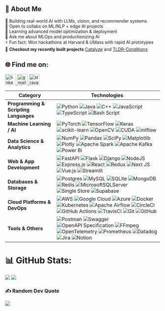 ## 💫 About Me

🔭 Building real-world AI with LLMs, vision, and recommender systems <br>
👯 Open to collabs on ML/NLP + edge AI projects <br>
🌱 Learning advanced model optimization & deployment <br>
💬 Ask me about MLOps and productionizing AI <br>
⚡ Fun fact: Won hackathons at Harvard & UMass with rapid AI prototypes <br>
🚀 **Checkout my recently built projects** [Catalyze](https://github.com/sacredvoid/mit-catalyze) and [TLDR-Conditions](https://github.com/sacredvoid/tldr-conditions) <br>

## 🌐 Find me on:
<p align="left">
  <a href="https://linkedin.com/in/samanvya-tripathi/" target="_blank">
  <img src="https://img.shields.io/static/v1?message=LinkedIn&logo=linkedin&label=&color=0077B5&logoColor=white&labelColor=&style=for-the-badge" height="35" alt="linkedin logo"  />
  </a>
  <a href="mailto:samanvya.tripathi@gmail.com" target="_blank">
  <img src="https://img.shields.io/static/v1?message=Gmail&logo=gmail&label=&color=D14836&logoColor=white&labelColor=&style=for-the-badge" height="35" alt="gmail logo"  />
  </a>
  <a href="https://www.strava.com/athletes/170840610" target="_blank">
  <img src="https://img.shields.io/static/v1?message=Strava&logo=strava&label=&color=FC4C02&logoColor=white&labelColor=&style=for-the-badge" height="35" alt="strava profile" />
</a>
</p>

| **Category**                          | **Technologies**                                                                                                                                                                                                                                                                                                                                                                                                                                                                                                                                                                                                                                                                                                                                                                                                                                                                                                                                                                                                                                                                                                                                                                                                                                                                                                                                        |
| ------------------------------------- | ------------------------------------------------------------------------------------------------------------------------------------------------------------------------------------------------------------------------------------------------------------------------------------------------------------------------------------------------------------------------------------------------------------------------------------------------------------------------------------------------------------------------------------------------------------------------------------------------------------------------------------------------------------------------------------------------------------------------------------------------------------------------------------------------------------------------------------------------------------------------------------------------------------------------------------------------------------------------------------------------------------------------------------------------------------------------------------------------------------------------------------------------------------------------------------------------------------------------------------------------------------------------------------------------------------------------------------------------------- |
| **Programming & Scripting Languages** | ![Python](https://img.shields.io/badge/python-3670A0?style=for-the-badge\&logo=python\&logoColor=ffdd54) ![Java](https://img.shields.io/badge/java-%23ED8B00.svg?style=for-the-badge\&logo=openjdk\&logoColor=white) ![C++](https://img.shields.io/badge/c++-%2300599C.svg?style=for-the-badge\&logo=c%2B%2B\&logoColor=white) ![JavaScript](https://img.shields.io/badge/javascript-%23323330.svg?style=for-the-badge\&logo=javascript\&logoColor=%23F7DF1E) ![TypeScript](https://img.shields.io/badge/typescript-%23007ACC.svg?style=for-the-badge\&logo=typescript\&logoColor=white) ![Bash Script](https://img.shields.io/badge/bash_script-%23121011.svg?style=for-the-badge\&logo=gnu-bash\&logoColor=white)                                                                                                                                                                                                                                                                                                                                                                                                                                                                                                                                                                                                                                     |
| **Machine Learning / AI**             | ![PyTorch](https://img.shields.io/badge/PyTorch-%23EE4C2C.svg?style=for-the-badge\&logo=PyTorch\&logoColor=white) ![TensorFlow](https://img.shields.io/badge/TensorFlow-%23FF6F00.svg?style=for-the-badge\&logo=TensorFlow\&logoColor=white) ![Keras](https://img.shields.io/badge/Keras-%23D00000.svg?style=for-the-badge\&logo=Keras\&logoColor=white) ![scikit-learn](https://img.shields.io/badge/scikit--learn-%23F7931E.svg?style=for-the-badge\&logo=scikit-learn\&logoColor=white) ![OpenCV](https://img.shields.io/badge/opencv-%23white.svg?style=for-the-badge\&logo=opencv\&logoColor=white) ![CUDA](https://img.shields.io/badge/cuda-000000.svg?style=for-the-badge\&logo=nVIDIA\&logoColor=green) ![mlflow](https://img.shields.io/badge/mlflow-%23d9ead3.svg?style=for-the-badge\&logo=numpy\&logoColor=blue)                                                                                                                                                                                                                                                                                                                                                                                                                                                                                                                           |
| **Data Science & Analytics**          | ![NumPy](https://img.shields.io/badge/numpy-%23013243.svg?style=for-the-badge\&logo=numpy\&logoColor=white) ![Pandas](https://img.shields.io/badge/pandas-%23150458.svg?style=for-the-badge\&logo=pandas\&logoColor=white) ![SciPy](https://img.shields.io/badge/SciPy-%230C55A5.svg?style=for-the-badge\&logo=scipy\&logoColor=%white) ![Matplotlib](https://img.shields.io/badge/Matplotlib-%23ffffff.svg?style=for-the-badge\&logo=Matplotlib\&logoColor=black) ![Plotly](https://img.shields.io/badge/Plotly-%233F4F75.svg?style=for-the-badge\&logo=plotly\&logoColor=white) ![Apache Spark](https://img.shields.io/badge/Apache%20Spark-FDEE21?style=for-the-badge\&logo=apachespark\&logoColor=black) ![Apache Kafka](https://img.shields.io/badge/Apache%20Kafka-000?style=for-the-badge\&logo=apachekafka) ![Power Bi](https://img.shields.io/badge/power_bi-F2C811?style=for-the-badge\&logo=powerbi\&logoColor=black)                                                                                                                                                                                                                                                                                                                                                                                                                        |
| **Web & App Development**             | ![FastAPI](https://img.shields.io/badge/FastAPI-005571?style=for-the-badge\&logo=fastapi) ![Flask](https://img.shields.io/badge/flask-%23000.svg?style=for-the-badge\&logo=flask\&logoColor=white) ![Django](https://img.shields.io/badge/django-%23092E20.svg?style=for-the-badge\&logo=django\&logoColor=white) ![NodeJS](https://img.shields.io/badge/node.js-6DA55F?style=for-the-badge\&logo=node.js\&logoColor=white) ![Express.js](https://img.shields.io/badge/express.js-%23404d59.svg?style=for-the-badge\&logo=express\&logoColor=%2361DAFB) ![React](https://img.shields.io/badge/react-%2320232a.svg?style=for-the-badge\&logo=react\&logoColor=%2361DAFB) ![Redux](https://img.shields.io/badge/redux-%23593d88.svg?style=for-the-badge\&logo=redux\&logoColor=white) ![Next JS](https://img.shields.io/badge/Next-black?style=for-the-badge\&logo=next.js\&logoColor=white) ![Vue.js](https://img.shields.io/badge/vue.js-%2335495e.svg?style=for-the-badge\&logo=vuedotjs\&logoColor=%234FC08D) ![Streamlit](https://img.shields.io/badge/Streamlit-%23FE4B4B.svg?style=for-the-badge\&logo=streamlit\&logoColor=white)                                                                                                                                                                                                                 |
| **Databases & Storage**               | ![Postgres](https://img.shields.io/badge/postgres-%23316192.svg?style=for-the-badge\&logo=postgresql\&logoColor=white) ![MySQL](https://img.shields.io/badge/mysql-4479A1.svg?style=for-the-badge\&logo=mysql\&logoColor=white) ![SQLite](https://img.shields.io/badge/sqlite-%2307405e.svg?style=for-the-badge\&logo=sqlite\&logoColor=white) ![MongoDB](https://img.shields.io/badge/MongoDB-%234ea94b.svg?style=for-the-badge\&logo=mongodb\&logoColor=white) ![Redis](https://img.shields.io/badge/redis-%23DD0031.svg?style=for-the-badge\&logo=redis\&logoColor=white) ![MicrosoftSQLServer](https://img.shields.io/badge/Microsoft%20SQL%20Server-CC2927?style=for-the-badge\&logo=microsoft%20sql%20server\&logoColor=white) ![Single Store](https://img.shields.io/badge/Single%20Store-AA00FF?style=for-the-badge\&logo=singlestore\&logoColor=white) ![Supabase](https://img.shields.io/badge/Supabase-3ECF8E?style=for-the-badge\&logo=supabase\&logoColor=white)                                                                                                                                                                                                                                                                                                                                                                           |
| **Cloud Platforms & DevOps**          | ![AWS](https://img.shields.io/badge/AWS-%23FF9900.svg?style=for-the-badge\&logo=amazon-aws\&logoColor=white) ![Google Cloud](https://img.shields.io/badge/GoogleCloud-%234285F4.svg?style=for-the-badge\&logo=google-cloud\&logoColor=white) ![Azure](https://img.shields.io/badge/azure-%230072C6.svg?style=for-the-badge\&logo=microsoftazure\&logoColor=white) ![Docker](https://img.shields.io/badge/docker-%230db7ed.svg?style=for-the-badge\&logo=docker\&logoColor=white) ![Kubernetes](https://img.shields.io/badge/kubernetes-%23326ce5.svg?style=for-the-badge\&logo=kubernetes\&logoColor=white) ![Apache Airflow](https://img.shields.io/badge/Apache%20Airflow-017CEE?style=for-the-badge\&logo=Apache%20Airflow\&logoColor=white) ![CircleCI](https://img.shields.io/badge/circleci-%23161616.svg?style=for-the-badge\&logo=circleci\&logoColor=white) ![GitHub Actions](https://img.shields.io/badge/github%20actions-%232671E5.svg?style=for-the-badge\&logo=githubactions\&logoColor=white) ![TravisCI](https://img.shields.io/badge/travis%20ci-%232B2F33.svg?style=for-the-badge\&logo=travis\&logoColor=white) ![Git](https://img.shields.io/badge/git-%23F05033.svg?style=for-the-badge\&logo=git\&logoColor=white) ![GitHub](https://img.shields.io/badge/github-%23121011.svg?style=for-the-badge\&logo=github\&logoColor=white) |
| **Tools & Others**                    | ![Postman](https://img.shields.io/badge/Postman-FF6C37?style=for-the-badge\&logo=postman\&logoColor=white) ![Swagger](https://img.shields.io/badge/-Swagger-%23Clojure?style=for-the-badge\&logo=swagger\&logoColor=white) ![OpenAPI Specification](https://img.shields.io/badge/openapiinitiative-%23000000.svg?style=for-the-badge\&logo=openapiinitiative\&logoColor=white) ![FFmpeg](https://shields.io/badge/FFmpeg-%23171717.svg?logo=ffmpeg\&style=for-the-badge\&labelColor=171717\&logoColor=5cb85c) ![OpenTelemetry](https://img.shields.io/badge/OpenTelemetry-FFFFFF?\&style=for-the-badge\&logo=opentelemetry\&logoColor=black) ![Prometheus](https://img.shields.io/badge/Prometheus-E6522C?style=for-the-badge\&logo=Prometheus\&logoColor=white) ![Datadog](https://img.shields.io/badge/datadog-%23632CA6.svg?style=for-the-badge\&logo=datadog\&logoColor=white) ![Jira](https://img.shields.io/badge/jira-%230A0FFF.svg?style=for-the-badge\&logo=jira\&logoColor=white) ![Notion](https://img.shields.io/badge/Notion-%23000000.svg?style=for-the-badge\&logo=notion\&logoColor=white)                                                                                                                                                                                                                                              |


# 📊 GitHub Stats:
![](https://github-readme-stats.vercel.app/api?username=sacredvoid&theme=radical&hide_border=false&include_all_commits=true&count_private=true&&hide_rank=true)
![](https://github-readme-stats.vercel.app/api/top-langs/?username=sacredvoid&theme=radical&hide_border=false&include_all_commits=true&count_private=true&layout=compact)

### ✍️ Random Dev Quote
![](https://quotes-github-readme.vercel.app/api?type=horizontal&theme=radical)


<!-- Proudly created with GPRM ( https://gprm.itsvg.in ) -->
